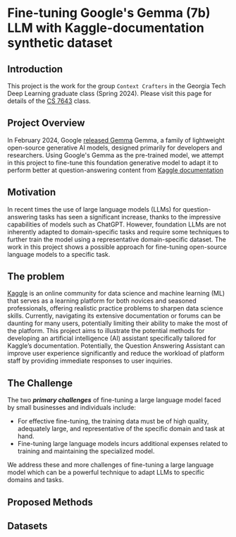 # Fine-tuning Google's Gemma (7b) LLM with Kaggle-documentation synthetic dataset 

## Introduction
This project is the work for the group `Context Crafters` in the Georgia Tech Deep Learning graduate class (Spring 2024). Please visit this page for details of the [CS 7643](https://omscs.gatech.edu/cs-7643-deep-learning) class.

## Project Overview

In February 2024, Google [released Gemma](https://blog.google/technology/developers/gemma-open-models/) Gemma, a family of lightweight open-source generative AI models, designed primarily for developers and researchers. Using Google's Gemma as the pre-trained model, we attempt in this project to fine-tune this foundation generative model to adapt it to perform better at question-answering content from [Kaggle documentation](https://www.kaggle.com/docs)  

## Motivation
In recent times the use of large language models (LLMs) for question-answering tasks has seen a significant increase, thanks to the impressive capabilities of models such as ChatGPT. However, foundation LLMs are not inherently adapted to domain-specific tasks and require some techniques to further train the model using a representative domain-specific dataset. The work in this project shows a possible approach for fine-tuning open-source language models to a specific task. 

## The problem

[Kaggle](https://www.kaggle.com/) is an online community for data science and machine learning (ML) that serves as a learning platform for both novices and seasoned professionals, offering realistic practice problems to sharpen data science skills. Currently, navigating its extensive documentation or forums can be daunting for many users, potentially limiting their ability to make the most of the platform. This project aims to illustrate the potential methods for developing an artificial intelligence (AI) assistant specifically tailored for Kaggle’s documentation. Potentially, the Question Answering Assistant can improve user experience significantly and reduce the workload of platform staff by providing immediate responses to user inquiries.

## The Challenge

The two ***primary challenges*** of fine-tuning a large language model faced by small businesses and individuals include:
- For effective fine-tuning, the training data must be of high quality, adequately large, and representative of the specific domain and task at hand.
- Fine-tuning large language models incurs additional expenses related to training and maintaining the specialized model.

We address these and more challenges of fine-tuning a large language model which can be a powerful technique to adapt LLMs to specific domains and tasks.

## Proposed Methods


## Datasets

